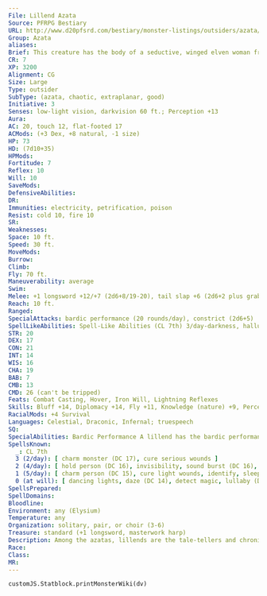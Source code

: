 ```yaml
---
File: Lillend Azata
Source: PFRPG Bestiary
URL: http://www.d20pfsrd.com/bestiary/monster-listings/outsiders/azata/lillend
Group: Azata
aliases: 
Brief: This creature has the body of a seductive, winged elven woman from the waist up and that of a snake from the waist down.
CR: 7
XP: 3200
Alignment: CG
Size: Large
Type: outsider
SubType: (azata, chaotic, extraplanar, good)
Initiative: 3
Senses: low-light vision, darkvision 60 ft.; Perception +13
Aura: 
AC: 20, touch 12, flat-footed 17
ACMods: (+3 Dex, +8 natural, -1 size)
HP: 73
HD: (7d10+35)
HPMods: 
Fortitude: 7
Reflex: 10
Will: 10
SaveMods: 
DefensiveAbilities: 
DR: 
Immunities: electricity, petrification, poison
Resist: cold 10, fire 10
SR: 
Weaknesses: 
Space: 10 ft.
Speed: 30 ft.
MoveMods: 
Burrow: 
Climb: 
Fly: 70 ft.
Maneuverability: average
Swim: 
Melee: +1 longsword +12/+7 (2d6+8/19-20), tail slap +6 (2d6+2 plus grab)
Reach: 10 ft.
Ranged: 
SpecialAttacks: bardic performance (20 rounds/day), constrict (2d6+5)
SpellLikeAbilities: Spell-Like Abilities (CL 7th) 3/day-darkness, hallucinatory terrain (DC 18), knock, light 1/day-charm person (DC 15), speak with animals, speak with plants
STR: 20
DEX: 17
CON: 21
INT: 14
WIS: 16
CHA: 19
BAB: 7
CMB: 13
CMD: 26 (can't be tripped)
Feats: Combat Casting, Hover, Iron Will, Lightning Reflexes
Skills: Bluff +14, Diplomacy +14, Fly +11, Knowledge (nature) +9, Perception +13, Perform (stringed instruments) +16, Sense Motive +13, Survival +14
RacialMods: +4 Survival
Languages: Celestial, Draconic, Infernal; truespeech
SQ: 
SpecialAbilities: Bardic Performance A lillend has the bardic performance ability of a 7th-level bard, granting her access to that ability's countersong, fascinate, inspire courage, inspire competence, and suggestion aspects. Spells A lillend casts spells as a 7th-level bard. They favor enchantment and healing spells.
SpellsKnown:
  _: CL 7th
  3 (2/day): [ charm monster (DC 17), cure serious wounds ]
  2 (4/day): [ hold person (DC 16), invisibility, sound burst (DC 16), suggestion (DC 16) ]
  1 (5/day): [ charm person (DC 15), cure light wounds, identify, sleep (DC 15) ]
  0 (at will): [ dancing lights, daze (DC 14), detect magic, lullaby (DC 14), mage hand, read magic ]
SpellsPrepared: 
SpellDomains: 
Bloodline: 
Environment: any (Elysium)
Temperature: any
Organization: solitary, pair, or choir (3-6)
Treasure: standard (+1 longsword, masterwork harp)
Description: Among the azatas, lillends are the tale-tellers and chroniclers, gathering lore and recording stories in the form of epic poems and songs. They are generally peaceful, though they are swift to act if they believe a piece of rare art or a talented artist is threatened. A lillend's lower section is about 20 feet long, and a typical lillend weighs 3,800 pounds. Although they have no need of mortal nourishment, it is said that lillends sup on the joy of music, art, and performance. They also love unspoiled wilderness and seek out places in the mortal realm that remind them of the beauty of their home plane. From the lore of numerous races come tales of these muses, particularly those that have taken a vested interest in the training of a single talented prodigy or the ongoing creation of some fantastic work of art. Such legends sometimes prove true, as all lillends have their favorite works, creations, and artists, and often visit the Material Plane to enjoy their splendor and make sure they remain safe. In the defense of such beauty, lillends prove passionate foes, calling upon the might of nearby allies or crushing philistines in their striking but deadly coils.
Race: 
Class: 
MR: 
---
```

```dataviewjs
customJS.Statblock.printMonsterWiki(dv)
```
